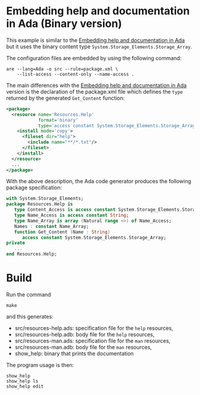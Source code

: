 # Embedding help and documentation in Ada (Binary version)

This example is similar to the 
[Embedding help and documentation in Ada](https://github.com/stcarrez/resource-embedder/tree/master/examples/ada-help)
but it uses the binary content type `System.Storage_Elements.Storage_Array`.

The configuration files are embedded by using the following
command:

```
are --lang=Ada -o src --rule=package.xml \
    --list-access --content-only --name-access .
```

The main differences with the 
[Embedding help and documentation in Ada](https://github.com/stcarrez/resource-embedder/tree/master/examples/ada-help)
version is the declaration of the package.xml file which defines the `type` returned by the
generated `Get_Content` function:

```XML
<package>
  <resource name='Resources.Help'
            format='binary'
            type='access constant System.Storage_Elements.Storage_Array'>
    <install mode='copy'>
      <fileset dir="help">
        <include name="**/*.txt"/>
      </fileset>
    </install>
  </resource>
  ...
</package>
```

With the above description, the Ada code generator produces the
following package specification:

```Ada
with System.Storage_Elements;
package Resources.Help is
   type Content_Access is access constant System.Storage_Elements.Storage_Array;
   type Name_Access is access constant String;
   type Name_Array is array (Natural range <>) of Name_Access;
   Names : constant Name_Array;
   function Get_Content (Name : String)
      access constant System.Storage_Elements.Storage_Array;
private
   ...
end Resources.Help;
```

# Build

Run the command

```
make
```

and this generates:

* src/resources-help.ads: specification file for the `help` resources,
* src/resources-help.adb: body file for the `help` resources,
* src/resources-man.ads: specification file for the `man` resources,
* src/resources-man.adb: body file for the `man` resources,
* show_help: binary that prints the documentation

The program usage is then:

```
show_help
show_help ls
show_help edit
```

